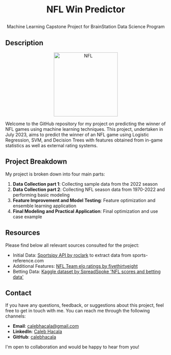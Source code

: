 # <p align="center">NFL Win Predictor</p>

<p align="center">Machine Learning Capstone Project for BrainStation Data Science Program</p>

## Description

<p align="center">
  <img src="https://upload.wikimedia.org/wikipedia/en/thumb/a/a2/National_Football_League_logo.svg/1200px-National_Football_League_logo.svg.png" alt="NFL" width="200">
</p>

Welcome to the GitHub repository for my project on predicting the winner of NFL games using machine learning techniques. This project, undertaken in July 2023, aims to predict the winner of an NFL game using Logistic Regression, SVM, and Decision Trees with features obtained from in-game statistics as well as external rating systems.

## Project Breakdown

My project is broken down into four main parts:

1. **Data Collection part 1**: Collecting sample data from the 2022 season
2. **Data Collection part 2**: Collecting NFL season data from 1970-2022 and performing basic modeling
3. **Feature Improvement and Model Testing**: Feature optimization and ensemble learning application
4. **Final Modeling and Practical Application**: Final optimization and use case example

## Resources

Please find below all relevant sources consulted for the project:

- Initial Data: [Sportsipy API by roclark](https://github.com/roclark/sportsipy/tree/master/sportsipy/nfl) to extract data from sports-reference.com
- Additional Features: [NFL Team elo ratings by fivethirtyeight](https://github.com/fivethirtyeight/data/tree/master/nfl-elo)
- Betting Data: [Kaggle dataset by SpreadSpoke 'NFL scores and betting data'](https://www.kaggle.com/datasets/tobycrabtree/nfl-scores-and-betting-data?resource=download&select=spreadspoke_scores.csv)

## Contact

If you have any questions, feedback, or suggestions about this project, feel free to get in touch with me. You can reach me through the following channels:

- **Email**: [calebhacala@gmail.com](mailto:calebhacala@gmail.com)
- **LinkedIn**: [Caleb Hacala](https://www.linkedin.com/in/caleb-hacala/)
- **GitHub**: [calebhacala](https://github.com/calebhacala)

I'm open to collaboration and would be happy to hear from you!



